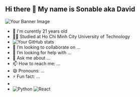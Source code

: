 ## Hi there 👋 My name is Sonable aka David

![Your Banner Image](https://pin.it/6Xzb7x1xb)

- 🔭 I'm curently 21 years old
- 👨‍🎓 Studied at Ho Chi Minh City University of Technology
- ![Your GitHub stats](https://github-readme-stats.vercel.app/api?username=yourusername&show_icons=true&theme=radical)
- 👯 I’m looking to collaborate on ...
- 🤔 I’m looking for help with ...
- 💬 Ask me about ...
- 📫 How to reach me: ...
- 😄 Pronouns: ...
- ⚡ Fun fact: ...
- 
- ![Python](https://img.shields.io/badge/-Python-333333?style=flat&logo=python)
  ![React](https://img.shields.io/badge/-React-333333?style=flat&logo=react)


